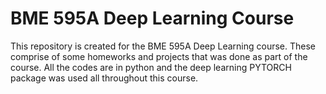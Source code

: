 # BME 595A Deep Learning Course
This repository is created for the BME 595A Deep Learning course.
These comprise of some homeworks and projects that was done as part of the course.
All the codes are in python and the deep learning PYTORCH package was used all throughout this course.
